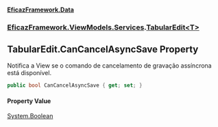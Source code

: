 #### [EficazFramework.Data](EficazFrameworkData.md 'EficazFramework Data')
### [EficazFramework.ViewModels.Services](EficazFrameworkData.md#EficazFramework.ViewModels.Services 'EficazFramework.ViewModels.Services').[TabularEdit&lt;T&gt;](EficazFramework.ViewModels.Services/TabularEdit_T_.md 'EficazFramework.ViewModels.Services.TabularEdit<T>')

## TabularEdit<T>.CanCancelAsyncSave Property

Notifica a View se o comando de cancelamento de gravação assíncrona está disponível.

```csharp
public bool CanCancelAsyncSave { get; set; }
```

#### Property Value
[System.Boolean](https://docs.microsoft.com/en-us/dotnet/api/System.Boolean 'System.Boolean')